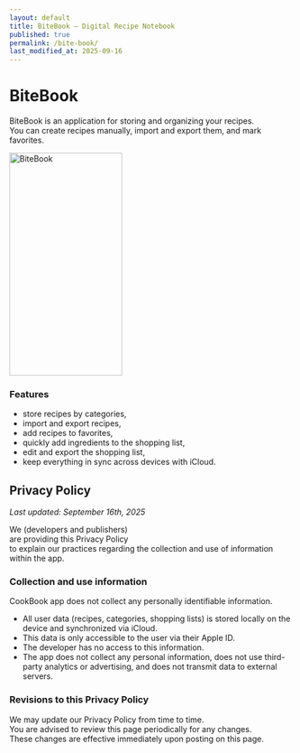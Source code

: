 ```yaml
---
layout: default
title: BiteBook — Digital Recipe Notebook 
published: true
permalink: /bite-book/
last_modified_at: 2025-09-16
---
```

# BiteBook

BiteBook is an application for storing and organizing your recipes.  
You can create recipes manually, import and export them, and mark favorites.

<img width="200" height="395" alt="BiteBook" src="https://github.com/user-attachments/assets/0f56a9c5-b43c-48e0-93dd-06946a113612" />

### Features

- store recipes by categories,
- import and export recipes,
- add recipes to favorites,
- quickly add ingredients to the shopping list,
- edit and export the shopping list,
- keep everything in sync across devices with iCloud.

## Privacy Policy
_Last updated: September 16th, 2025_

We (developers and publishers)  
are providing this Privacy Policy  
to explain our practices regarding the collection and use of information within the app.

### Collection and use information

CookBook app does not collect any personally identifiable information.

- All user data (recipes, categories, shopping lists) is stored locally on the device and synchronized via iCloud.
- This data is only accessible to the user via their Apple ID.
- The developer has no access to this information.
- The app does not collect any personal information, does not use third-party analytics or advertising, and does not transmit data to external servers.

### Revisions to this Privacy Policy

We may update our Privacy Policy from time to time.  
You are advised to review this page periodically for any changes.  
These changes are effective immediately upon posting on this page.
